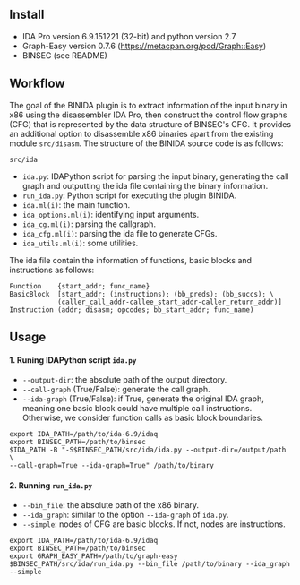 ## Install
- IDA Pro version 6.9.151221 (32-bit) and python version 2.7
- Graph-Easy version 0.7.6 (https://metacpan.org/pod/Graph::Easy)
- BINSEC (see README)

## Workflow
The goal of the BINIDA plugin is to extract information of the input binary in
x86 using the disassembler IDA Pro, then construct the control flow graphs (CFG)
that is represented by the data structure of BINSEC's CFG. It provides an
additional option to disassemble x86 binaries apart from the existing module
`src/disasm`. The structure of the BINIDA source code is as follows: 

`src/ida`
- `ida.py`: IDAPython script for parsing the input binary, generating the call
  graph and outputting the ida file containing the binary information. 
- `run_ida.py`: Python script for executing the plugin BINIDA.
- `ida.ml(i)`: the main function.
- `ida_options.ml(i)`: identifying input arguments.
- `ida_cg.ml(i)`: parsing the callgraph.
- `ida_cfg.ml(i)`: parsing the ida file to generate CFGs.
- `ida_utils.ml(i)`: some utilities.

The ida file contain the information of functions, basic blocks and instructions as follows:
```
Function    {start_addr; func_name}
BasicBlock  [start_addr; (instructions); (bb_preds); (bb_succs); \
            (caller_call_addr-callee_start_addr-caller_return_addr)]
Instruction (addr; disasm; opcodes; bb_start_addr; func_name)
```

## Usage

#### 1. Runing IDAPython script `ida.py`
 - `--output-dir`: the absolute path of the output directory.
 - `--call-graph` (True/False): generate the call graph.
 - `--ida-graph` (True/False): if True, generate the original IDA graph, meaning
   one basic block could have multiple call instructions. Otherwise, we consider
   function calls as basic block boundaries. 

```
export IDA_PATH=/path/to/ida-6.9/idaq
export BINSEC_PATH=/path/to/binsec
$IDA_PATH -B "-S$BINSEC_PATH/src/ida/ida.py --output-dir=/output/path \
--call-graph=True --ida-graph=True" /path/to/binary
```

#### 2. Running `run_ida.py`
 - `--bin_file`: the absolute path of the x86 binary.
 - `--ida_graph`: similar to the option `--ida-graph` of `ida.py`.
 - `--simple`: nodes of CFG are basic blocks. If not, nodes are instructions.

```
export IDA_PATH=/path/to/ida-6.9/idaq
export BINSEC_PATH=/path/to/binsec
export GRAPH_EASY_PATH=/path/to/graph-easy
$BINSEC_PATH/src/ida/run_ida.py --bin_file /path/to/binary --ida_graph --simple
```
